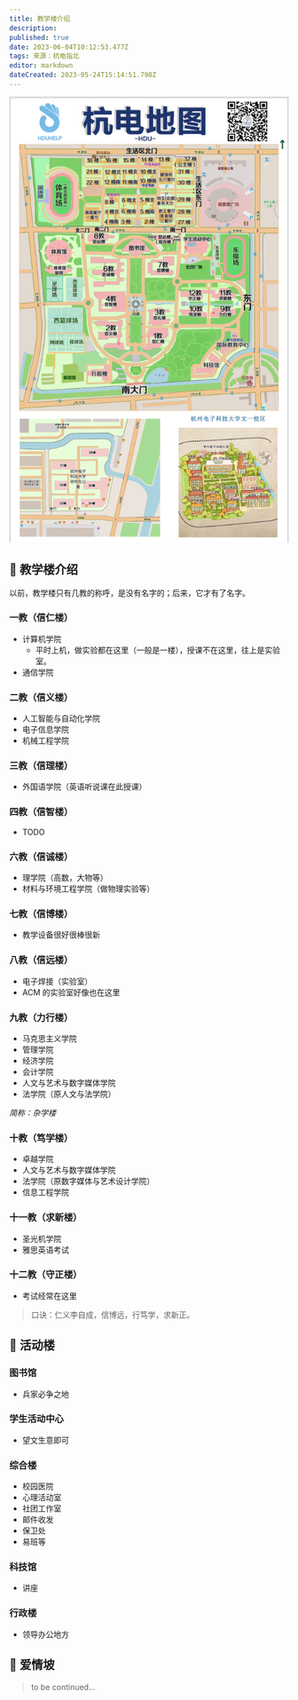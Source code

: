 ```yaml
---
title: 教学楼介绍
description: 
published: true
date: 2023-06-04T10:12:53.477Z
tags: 来源：杭电指北
editor: markdown
dateCreated: 2023-05-24T15:14:51.798Z
---
```


![](/assets/hdumap.png)

## 🏫 教学楼介绍

以前，教学楼只有几教的称呼，是没有名字的；后来，它才有了名字。

### 一教（信仁楼）

- 计算机学院
    - 平时上机，做实验都在这里（一般是一楼），授课不在这里，往上是实验室。
- 通信学院

### 二教（信义楼）

- 人工智能与自动化学院
- 电子信息学院
- 机械工程学院

### 三教（信理楼）

- 外国语学院（英语听说课在此授课）

### 四教（信智楼）

- TODO

### 六教（信诚楼）

- 理学院（高数，大物等）
- 材料与环境工程学院（做物理实验等）

### 七教（信博楼）

- 教学设备很好很棒很新

### 八教（信远楼）

- 电子焊接（实验室）
- ACM 的实验室好像也在这里

### 九教（力行楼）

- 马克思主义学院
- 管理学院
- 经济学院
- 会计学院
- 人文与艺术与数字媒体学院
- 法学院（原人文与法学院）

_简称：杂学楼_

### 十教（笃学楼）

- 卓越学院
- 人文与艺术与数字媒体学院
- 法学院（原数字媒体与艺术设计学院）
- 信息工程学院

### 十一教（求新楼）

- 圣光机学院
- 雅思英语考试

### 十二教（守正楼）

- 考试经常在这里

> 口诀：仁义李自成，信博远，行笃学，求新正。

## 🎡 活动楼

### 图书馆

- 兵家必争之地

### 学生活动中心

- 望文生意即可

### 综合楼

- 校园医院
- 心理活动室
- 社团工作室
- 邮件收发
- 保卫处
- 易班等

### 科技馆

- 讲座

### 行政楼

- 领导办公地方

## 🌈 爱情坡

> to be continued...


